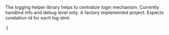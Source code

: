 The logging helper library helps to centralize login mechanism. 
Currently handlind info and debug level only.
A factory implemented project.
Expects corelation-id for each log stmt.

:)
